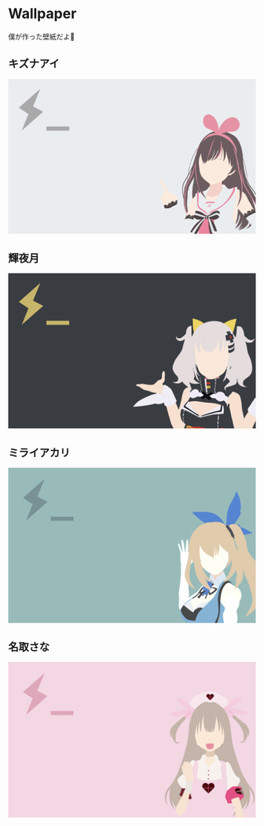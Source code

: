 # Wallpaper
僕が作った壁紙だよ🍰


## キズナアイ
![ai](./ai.png)

## 輝夜月
![runa](./runa.png)

## ミライアカリ
![akari](./akari.png)

## 名取さな
![sana](./sana.png)
